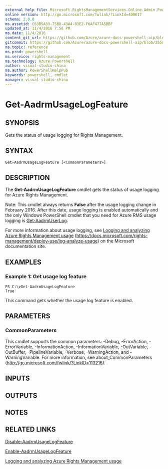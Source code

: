 ```yaml
---
external help file: Microsoft.RightsManagementServices.Online.Admin.PowerShell.dll-Help.xml
online version: http://go.microsoft.com/fwlink/?LinkId=400617
schema: 2.0.0
ms.assetid: C63B5A33-75B8-43A4-83E2-F6AF477A5BBF
updated_at: 11/4/2016 7:56 PM
ms.date: 11/4/2016
content_git_url: https://github.com/Azure/azure-docs-powershell-aip/blob/master/Azure%20Information%20Protection/AADRM/vlatest/Get-AadrmUsageLogFeature.md
gitcommit: https://github.com/Azure/azure-docs-powershell-aip/blob/255ddad98222233495954a5753e4e2da2f26bc6d/Azure%20Information%20Protection/AADRM/vlatest/Get-AadrmUsageLogFeature.md
ms.topic: reference
ms.prod: powershell
ms.service: rights-management
ms.technology: Azure Powershell
author: visual-studio-china
ms.author: PowerShellHelpPub
keywords: powershell, cmdlet
manager: visual-studio-china
---
```


# Get-AadrmUsageLogFeature

## SYNOPSIS
Gets the status of usage logging for Rights Management.

## SYNTAX

```
Get-AadrmUsageLogFeature [<CommonParameters>]
```

## DESCRIPTION
The **Get-AadrmUsageLogFeature** cmdlet gets the status of usage logging for Azure Rights Management.

Note: This cmdlet always returns **False** after the usage logging change in February 2016.
After this date, usage logging is enabled automatically and the only Windows PowerShell cmdlet that you need for Azure RMS usage logging is [Get-AadrmUserLog](./Get-AadrmUserLog.md).

For more information about usage logging, see [Logging and analyzing Azure Rights Management usage](https://docs.microsoft.com/rights-management/deploy-use/log-analyze-usage) (https://docs.microsoft.com/rights-management/deploy-use/log-analyze-usage) on the Microsoft documentation site.

## EXAMPLES

### Example 1: Get usage log feature
```
PS C:\>Get-AadrmUsageLogFeature
True
```

This command gets whether the usage log feature is enabled.

## PARAMETERS

### CommonParameters
This cmdlet supports the common parameters: -Debug, -ErrorAction, -ErrorVariable, -InformationAction, -InformationVariable, -OutVariable, -OutBuffer, -PipelineVariable, -Verbose, -WarningAction, and -WarningVariable. For more information, see about_CommonParameters (http://go.microsoft.com/fwlink/?LinkID=113216).

## INPUTS

## OUTPUTS

## NOTES

## RELATED LINKS

[Disable-AadrmUsageLogFeature](xref:AADRM/vlatest/Disable-AadrmUsageLogFeature.md)

[Enable-AadrmUsageLogFeature](xref:AADRM/vlatest/Enable-AadrmUsageLogFeature.md)

[Logging and analyzing Azure Rights Management usage](https://docs.microsoft.com/rights-management/deploy-use/log-analyze-usage)
